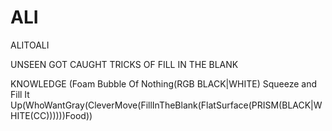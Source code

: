 # ALI

ALITOALI

UNSEEN GOT CAUGHT TRICKS OF FILL IN THE BLANK

KNOWLEDGE (Foam Bubble Of Nothing(RGB BLACK|WHITE) Squeeze and Fill It Up(WhoWantGray(CleverMove(FillInTheBlank(FlatSurface(PRISM(BLACK|WHITE(CC))))))Food))
